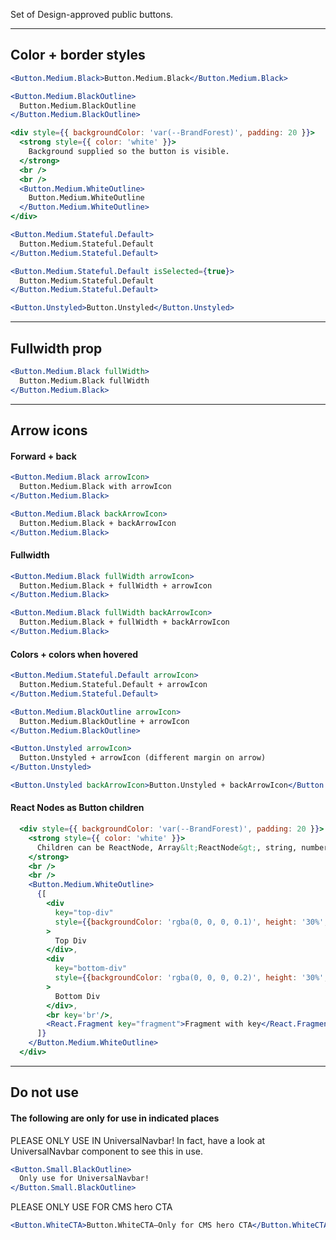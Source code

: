 Set of Design-approved public buttons.

---

## Color + border styles

```jsx
<Button.Medium.Black>Button.Medium.Black</Button.Medium.Black>
```

```jsx
<Button.Medium.BlackOutline>
  Button.Medium.BlackOutline
</Button.Medium.BlackOutline>
```

```jsx
<div style={{ backgroundColor: 'var(--BrandForest)', padding: 20 }}>
  <strong style={{ color: 'white' }}>
    Background supplied so the button is visible.
  </strong>
  <br />
  <br />
  <Button.Medium.WhiteOutline>
    Button.Medium.WhiteOutline
  </Button.Medium.WhiteOutline>
</div>
```

```jsx
<Button.Medium.Stateful.Default>
  Button.Medium.Stateful.Default
</Button.Medium.Stateful.Default>
```

```jsx
<Button.Medium.Stateful.Default isSelected={true}>
  Button.Medium.Stateful.Default
</Button.Medium.Stateful.Default>
```

```jsx
<Button.Unstyled>Button.Unstyled</Button.Unstyled>
```

---

## Fullwidth prop

```jsx
<Button.Medium.Black fullWidth>
  Button.Medium.Black fullWidth
</Button.Medium.Black>
```

---

## Arrow icons

#### Forward + back

```jsx
<Button.Medium.Black arrowIcon>
  Button.Medium.Black with arrowIcon
</Button.Medium.Black>
```

```jsx
<Button.Medium.Black backArrowIcon>
  Button.Medium.Black + backArrowIcon
</Button.Medium.Black>
```

#### Fullwidth

```jsx
<Button.Medium.Black fullWidth arrowIcon>
  Button.Medium.Black + fullWidth + arrowIcon
</Button.Medium.Black>
```

```jsx
<Button.Medium.Black fullWidth backArrowIcon>
  Button.Medium.Black + fullWidth + backArrowIcon
</Button.Medium.Black>
```

#### Colors + colors when hovered

```jsx
<Button.Medium.Stateful.Default arrowIcon>
  Button.Medium.Stateful.Default + arrowIcon
</Button.Medium.Stateful.Default>
```

```jsx
<Button.Medium.BlackOutline arrowIcon>
  Button.Medium.BlackOutline + arrowIcon
</Button.Medium.BlackOutline>
```

```jsx
<Button.Unstyled arrowIcon>
  Button.Unstyled + arrowIcon (different margin on arrow)
</Button.Unstyled>
```

```jsx
<Button.Unstyled backArrowIcon>Button.Unstyled + backArrowIcon</Button.Unstyled>
```

#### React Nodes as Button children

```jsx
  <div style={{ backgroundColor: 'var(--BrandForest)', padding: 20 }}>
    <strong style={{ color: 'white' }}>
      Children can be ReactNode, Array&lt;ReactNode&gt;, string, number, undefined, null, boolean
    </strong>
    <br />
    <br />
    <Button.Medium.WhiteOutline>
      {[
        <div
          key="top-div"
          style={{backgroundColor: 'rgba(0, 0, 0, 0.1)', height: '30%', padding: '0.5rem'}}
        >
          Top Div
        </div>,
        <div
          key="bottom-div"
          style={{backgroundColor: 'rgba(0, 0, 0, 0.2)', height: '30%', padding: '0.5rem'}}
        >
          Bottom Div
        </div>,
        <br key='br'/>,
        <React.Fragment key="fragment">Fragment with key</React.Fragment>
      ]}
    </Button.Medium.WhiteOutline>
  </div>
```

---

## Do not use

#### The following are only for use in indicated places

PLEASE ONLY USE IN UniversalNavbar! In fact, have a look at
UniversalNavbar component to see this in use.

```jsx
<Button.Small.BlackOutline>
  Only use for UniversalNavbar!
</Button.Small.BlackOutline>
```

PLEASE ONLY USE FOR CMS hero CTA

```jsx
<Button.WhiteCTA>Button.WhiteCTA—Only for CMS hero CTA</Button.WhiteCTA>
```
